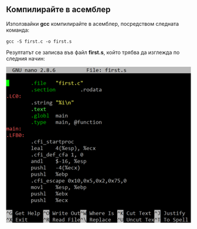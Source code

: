 ## Компилирайте в асемблер

Използвайки **gcc** компилирайте в асемблер, посредством следната команда:

```
gcc -S first.c -o first.s
```

Резултатът се записва във файл **first.s**, който трябва да изглежда по следния начин:

![04.png](04.png) 
